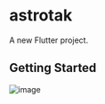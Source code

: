 # astrotak

A new Flutter project.

## Getting Started

![image](https://user-images.githubusercontent.com/47040352/147506585-b7955f15-d0cc-414e-a961-ade07988cc1b.png)


